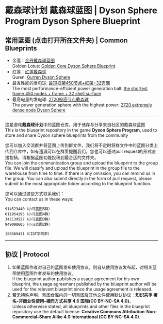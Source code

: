 # 戴森球计划 戴森球蓝图 | Dyson Sphere Program Dyson Sphere Blueprint

## 常用蓝图 (点击打开所在文件夹) | Common Blueprints

* 金莲：[金丹戴森球蓝图](./观赏向戴森球&#32;Ornamental) <br> Golden Lotus: [Golden Core Dyson Sphere Blueprint](./观赏向戴森球&#32;Ornamental)
* 红莲：[红莲戴森球](./观赏向戴森球&#32;Ornamental) <br> Guren: [Gurren Dyson Sphere](./观赏向戴森球&#32;Ornamental)
* 最省性能的发电球: [最短框架450节点+框架+32壳面](./实用向戴森球&#32;Practical&#32;Dyson&#32;Sphere/(目前最稀)最短框架戴森球&#32;(Currently&#32;the&#32;rarest)&#32;shortest&#32;frame&#32;Dyson&#32;Sphere) <br> The most performance-efficient power generation ball: [the shortest frame 450 nodes + frame + 32 shell surface](./实用向戴森球&#32;Practical&#32;Dyson&#32;Sphere/(目前最稀)最短框架戴森球&#32;(Currently&#32;the&#32;rarest)&#32;shortest&#32;frame&#32;Dyson&#32;Sphere)
* 最高电量的发电球: [2720极密节点戴森球](./实用向戴森球&#32;Practical&#32;Dyson&#32;Sphere/(目前最密)2720极密节点戴森球&#32;2720&#32;dense) <br> The power generation sphere with the highest power: [2720 extremely dense node Dyson Sphere](./实用向戴森球&#32;Practical&#32;Dyson&#32;Sphere/(目前最密)2720极密节点戴森球&#32;2720&#32;dense)

---

这是游戏**戴森球计划**中的蓝图仓库，用于储存与分享来自社区的戴森球蓝图  <br> This is the blueprint repository in the game **Dyson Sphere Program**, used to store and share Dyson sphere blueprints from the community

您可以加入交流群并将蓝图上传到群文件，我们将不定时将群文件中的蓝图分类上传到仓库中，如有遗漏可以在群里提醒我们。您也可以通过pull request的形式直接投稿，请根据蓝图功能投稿到最合适的文件夹。<br> You can join the communication group and upload the blueprint to the group file. We will classify and upload the blueprint in the group file to the warehouse from time to time. If there is any omission, you can remind us in the group. You can also submit directly in the form of pull request, please submit to the most appropriate folder according to the blueprint function.

您可以通过这些方式联系我们：<br> You can contact us in these ways:

```text
914523440（小马蓝图5群）
611954295（小马蓝图4群）
342139527（小马蓝图3群）
949098605（小马蓝图2群）

150369431（CIDT学院群）
```

---

## 协议 | Protocol

1. 如果蓝图作者对自己的蓝图发布使用协议，则自从使用协议发布起，对相关蓝图使用蓝图作者发布的使用协议。<br> If the blueprint author publishes a usage agreement for his own blueprint, the usage agreement published by the blueprint author will be used for the relevant blueprint since the usage agreement is released.
2. 若无特殊声明，蓝图仓库内的一切蓝图及其他文件使用默认协议：**知识共享 署名-非商业性使用-相同方式共享 4.0 国际(CC BY-NC-SA 4.0)**。<br> Unless otherwise stated, all blueprints and other files in the blueprint repository use the default license: **Creative Commons Attribution-Non-Commercial-Share Alike 4.0 International (CC BY-NC-SA 4.0)**.
